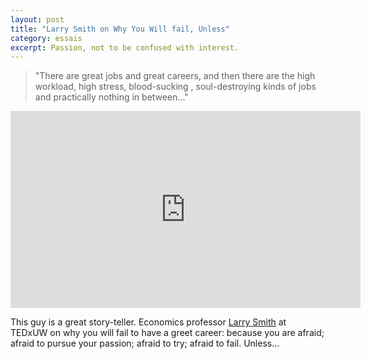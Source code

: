 ```yaml
---
layout: post
title: "Larry Smith on Why You Will fail, Unless"
category: essais
excerpt: Passion, not to be confused with interest.
---
```


>"There are great jobs and great careers, and then there are the high workload, high stress, blood-sucking , soul-destroying kinds of jobs and practically nothing in between..."

<iframe src="http://embed.ted.com/talks/larry_smith_why_you_will_fail_to_have_a_great_career.html" width="560" height="315" frameborder="0" scrolling="no"> </iframe>

This guy is a great story-teller. Economics professor [Larry Smith](http://en.wikipedia.org/wiki/Larry_Smith_(economics)) at TEDxUW on why you will fail to have a greet career: because you are afraid; afraid to pursue your passion; afraid to try; afraid to fail. Unless...

<a href="https://plus.google.com/+VincentBarr0?rel=author"></a>